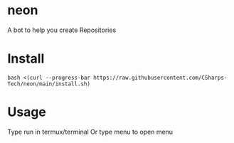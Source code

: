 # neon
A bot to help you create Repositories
# Install
```
bash <(curl --progress-bar https://raw.githubusercontent.com/CSharps-Tech/neon/main/install.sh)
```
# Usage
Type run in termux/terminal
Or type menu to open menu
